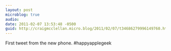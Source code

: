 ```yaml
---
layout: post
microblog: true
audio: 
date: 2011-02-07 13:53:48 -0500
guid: http://craigmcclellan.micro.blog/2011/02/07/t34686279996149760.html
---
```

First tweet from the new phone. #happyapplegeek
